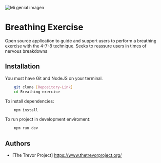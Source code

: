 ![Mi genial imagen](https://upload.wikimedia.org/wikipedia/commons/b/b8/The_Trevor_Project_logo.png)
# Breathing Exercise

Open source application to guide and support users to perform a breathing exercise with the 4-7-8 technique.
Seeks to reassure users in times of nervous breakdowns


## Installation


You must have Git and NodeJS on your terminal.

```bash
    git clone [Repository-Link]
    cd Breathing-exercise
```

To install dependencies:
```bash
    npm install
```

To run project in development enviroment:
```bash
    npm run dev
```

## Authors

- [The Trevor Project] https://www.thetrevorproject.org/
